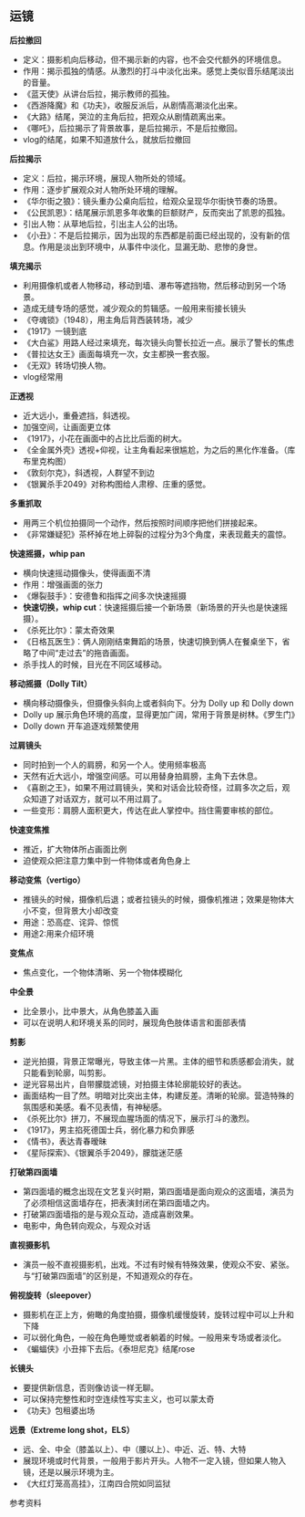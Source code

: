 
## 运镜

**后拉撤回**
- 定义：摄影机向后移动，但不揭示新的内容，也不会交代额外的环境信息。
- 作用：揭示孤独的情感。从激烈的打斗中淡化出来。感觉上类似音乐结尾淡出的音量。
- 《蓝天使》从讲台后拉，揭示教师的孤独。
- 《西游降魔》和《功夫》，收服反派后，从剧情高潮淡化出来。
- 《大路》结尾，哭泣的主角后拉，把观众从剧情疏离出来。
- 《哪吒》，后拉揭示了背景故事，是后拉揭示，不是后拉撤回。
- vlog的结尾，如果不知道放什么，就放后拉撤回


**后拉揭示**
- 定义：后拉，揭示环境，展现人物所处的领域。
- 作用：逐步扩展观众对人物所处环境的理解。
- 《华尔街之狼》：镜头重办公桌向后拉，给观众呈现华尔街快节奏的场景。
- 《公民凯恩》：结尾展示凯恩多年收集的巨额财产，反而突出了凯恩的孤独。
- 引出人物：从草地后拉，引出主人公的出场。
- 《小丑》：不是后拉揭示，因为出现的东西都是前面已经出现的，没有新的信息。作用是淡出到环境中，从事件中淡化，显漏无助、悲惨的身世。

**填充揭示**
- 利用摄像机或者人物移动，移动到墙、瀑布等遮挡物，然后移动到另一个场景。
- 造成无缝专场的感觉，减少观众的剪辑感。一般用来衔接长镜头
- 《夺魂锁》（1948），用主角后背西装转场，减少
- 《1917》一镜到底
- 《大白鲨》用路人经过来填充，每次镜头向警长拉近一点。展示了警长的焦虑
- 《普拉达女王》画面每填充一次，女主都换一套衣服。
- 《无双》转场切换人物。
- vlog经常用

**正透视**
- 近大远小，重叠遮挡，斜透视。
- 加强空间，让画面更立体
- 《1917》，小花在画面中的占比比后面的树大。
- 《全金属外壳》透视+仰视，让主角看起来很尴尬，为之后的黑化作准备。（库布里克构图）
- 《敦刻尔克》，斜透视，人群望不到边
- 《银翼杀手2049》对称构图给人肃穆、庄重的感觉。

**多重抓取**
- 用两三个机位拍摄同一个动作，然后按照时间顺序把他们拼接起来。
- 《非常嫌疑犯》茶杯掉在地上碎裂的过程分为3个角度，来表现戴夫的震惊。


**快速摇摄，whip pan**
- 横向快速摇动摄像头，使得画面不清
- 作用：增强画面的张力
- 《爆裂鼓手》：安德鲁和指挥之间多次快速摇摄
- **快速切换，whip cut**：快速摇摄后接一个新场景（新场景的开头也是快速摇摄）。
- 《杀死比尔》：蒙太奇效果
- 《日格瓦医生》：俩人刚刚结束舞蹈的场景，快速切换到俩人在餐桌坐下，省略了中间“走过去”的拖沓画面。
- 杀手找人的时候，目光在不同区域移动。


**移动摇摄（Dolly Tilt）**
- 横向移动摄像头，但摄像头斜向上或者斜向下。分为 Dolly up 和 Dolly down
- Dolly up 展示角色环境的高度，显得更加广阔，常用于背景是树林。《罗生门》
- Dolly down 开车追逐戏频繁使用




**过肩镜头**
- 同时拍到一个人的肩膀，和另一个人。使用频率极高
- 天然有近大远小，增强空间感。可以用替身拍肩膀，主角下去休息。
- 《喜剧之王》，如果不用过肩镜头，笑和对话会比较奇怪，过肩多次之后，观众知道了对话双方，就可以不用过肩了。
- 一些变形：肩膀人面积更大，传达在此人掌控中。挡住需要审核的部位。


**快速变焦推**
- 推近，扩大物体所占画面比例
- 迫使观众把注意力集中到一件物体或者角色身上

**移动变焦（vertigo）**
- 推镜头的时候，摄像机后退；或者拉镜头的时候，摄像机推进；效果是物体大小不变，但背景大小却改变
- 用途：恐高症、诧异、惊慌
- 用途2:用来介绍环境


**变焦点**
- 焦点变化，一个物体清晰、另一个物体模糊化

**中全景**
- 比全景小，比中景大，从角色膝盖入画
- 可以在说明人和环境关系的同时，展现角色肢体语言和面部表情

**剪影**
- 逆光拍摄，背景正常曝光，导致主体一片黑。主体的细节和质感都会消失，就只能看到轮廓，叫剪影。
- 逆光容易出片，自带朦胧滤镜，对拍摄主体轮廓能较好的表达。
- 画面结构一目了然。明暗对比突出主体，构建反差。清晰的轮廓。营造特殊的氛围感和美感。看不见表情，有神秘感。
- 《杀死比尔》拼刀，不展现血腥场面的情况下，展示打斗的激烈。
- 《1917》，男主掐死德国士兵，弱化暴力和负罪感
- 《情书》，表达青春暧昧
- 《星际探索》、《银翼杀手2049》，朦胧迷茫感


**打破第四面墙**
- 第四面墙的概念出现在文艺复兴时期，第四面墙是面向观众的这面墙，演员为了必须相信这面墙存在，把表演封闭在第四面墙之内。
- 打破第四面墙指的是与观众互动，造成喜剧效果。
- 电影中，角色转向观众，与观众对话

**直视摄影机**
- 演员一般不直视摄影机，出戏。不过有时候有特殊效果，使观众不安、紧张。与“打破第四面墙”的区别是，不知道观众的存在。


**俯视旋转（sleepover）**
- 摄影机在正上方，俯瞰的角度拍摄，摄像机缓慢旋转，旋转过程中可以上升和下降
- 可以弱化角色，一般在角色睡觉或者躺着的时候。一般用来专场或者淡化。
- 《蝙蝠侠》小丑摔下去后。《泰坦尼克》结尾rose

**长镜头**
- 要提供新信息，否则像访谈一样无聊。
- 可以保持完整性和时空连续性写实主义，也可以蒙太奇
- 《功夫》包租婆出场

**远景（Extreme long shot，ELS）**
- 远、全、中全（膝盖以上）、中（腰以上）、中近、近、特、大特
- 展现环境或时代背景，一般用于影片开头。人物不一定入镜，但如果人物入镜，还是以展示环境为主。
- 《大红灯笼高高挂》，江南四合院如同监狱




参考资料
